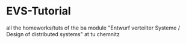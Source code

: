 # EVS-Tutorial

all the homeworks/tuts of the ba module "Entwurf verteilter Systeme / Design of distributed systems" at tu chemnitz
